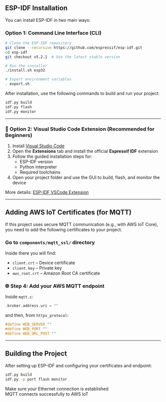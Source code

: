 
## ESP-IDF Installation

You can install ESP-IDF in two main ways:

### Option 1: Command Line Interface (CLI)

```bash
# Clone the ESP-IDF repository
git clone --recursive https://github.com/espressif/esp-idf.git
cd esp-idf
git checkout v5.2.1  # Use the latest stable version

# Run the installer
./install.sh esp32

# Export environment variables
. export.sh
```

After installation, use the following commands to build and run your project:

```bash
idf.py build
idf.py flash
idf.py monitor
```

---

### 🔹 Option 2: Visual Studio Code Extension (Recommended for Beginners)

1. Install [Visual Studio Code](https://code.visualstudio.com/)
2. Open the **Extensions** tab and install the official **Espressif IDF** extension
3. Follow the guided installation steps for:
   - ESP-IDF version
   - Python interpreter
   - Required toolchains
4. Open your project folder and use the GUI to build, flash, and monitor the device

More details: [ESP-IDF VSCode Extension](https://github.com/espressif/vscode-esp-idf-extension)

---

## Adding AWS IoT Certificates (for MQTT)

If this project uses secure MQTT communication (e.g., with AWS IoT Core), you need to add the following certificates to your project.

### Go to `components/mqtt_ssl/` directory

Inside there you will find:
- `client.crt` – Device certificate  
- `client.key` – Private key  
- `aws_root.crt` – Amazon Root CA certificate

### 🌐 Step 4: Add your AWS MQTT endpoint

Inside `mqtt.c`:

```c
.broker.address.uri = ""
```

and then, from `https_protocol`:

```c
#define WEB_SERVER ""
#define WEB_PORT ""
#define WEB_URL_POST ""
```

---

## Building the Project

After setting up ESP-IDF and configuring your certificates and endpoint:

```bash
idf.py build
idf.py -p port flash monitor
```

Make sure your Ethernet connection is established  
MQTT connects successfully to AWS IoT  